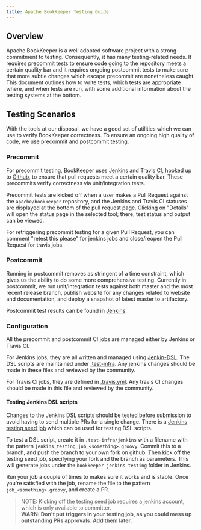 ```yaml
---
title: Apache BookKeeper Testing Guide
---
```


## Overview

Apache BookKeeper is a well adopted software project with a strong commitment to testing.
Consequently, it has many testing-related needs. It requires precommit tests to ensure
code going to the repository meets a certain quality bar and it requires ongoing postcommit
tests to make sure that more subtle changes which escape precommit are nonetheless caught.
This document outlines how to write tests, which tests are appropriate where, and when tests
are run, with some additional information about the testing systems at the bottom.

## Testing Scenarios

With the tools at our disposal, we have a good set of utilities which we can use to verify
BookKeeper correctness. To ensure an ongoing high quality of code, we use precommit and postcommit
testing.

### Precommit

For precommit testing, BookKeeper uses [Jenkins](https://builds.apache.org/job/bookkeeper-seed/) and
[Travis CI](https://travis-ci.org/apache/bookkeeper), hooked up to
[Github](https://github.com/apache/bookkeeper), to ensure that pull requests meet a certain quality bar.
These precommits verify correctness via unit/integration tests.

Precommit tests are kicked off when a user makes a Pull Request against the `apache/bookkeeper` repository,
and the Jenkins and Travis CI statuses are displayed at the bottom of the pull request page. Clicking on
"Details" will open the status page in the selected tool; there, test status and output can be viewed.

For retriggering precommit testing for a given Pull Request, you can comment "retest this please" for
jenkins jobs and close/reopen the Pull Request for travis jobs.

### Postcommit

Running in postcommit removes as stringent of a time constraint, which gives us the ability to do some
more comprehensive testing. Currently in postcommit, we run unit/integration tests against both master and
the most recent release branch, publish website for any changes related to website and documentation, and
deploy a snapshot of latest master to artifactory.

Postcommit test results can be found in [Jenkins](https://builds.apache.org/job/bookkeeper-seed/).

### Configuration

All the precommit and postcommit CI jobs are managed either by Jenkins or Travis CI.

For Jenkins jobs, they are all written and managed using [Jenkin-DSL](https://github.com/jenkinsci/job-dsl-plugin/wiki).
The DSL scripts are maintained under [.test-infra](https://github.com/apache/bookkeeper/tree/master/.test-infra/jenkins).
Any jenkins changes should be made in these files and reviewed by the community.

For Travis CI jobs, they are defined in [.travis.yml](https://github.com/apache/bookkeeper/blob/master/.travis.yml).
Any travis CI changes should be made in this file and reviewed by the community.

#### Testing Jenkins DSL scripts

Changes to the Jenkins DSL scripts should be tested before submission to avoid having to send multiple PRs for a single change.
There is a [Jenkins testing seed job](https://builds.apache.org/job/bookkeeper-jenkins-testing/job/seed/) which can be used for testing DSL scripts.

To test a DSL script, create it in ```.test-infra/jenkins``` with a filename with the pattern ```jenkins_testing_job_<something>.groovy```. Commit this to a branch, and push the branch to your own fork on github. Then kick off the testing seed job, specifying your fork and the branch as parameters. This will generate jobs under the ```bookkeeper-jenkins-testing``` folder in Jenkins.

Run your job a couple of times to makes sure it works and is stable. Once you're satisfied with the job, rename the file to the pattern ```job_<something>.groovy```, and create a PR.

> NOTE: Kicking off the testing seed job requires a jenkins account, which is only available to committer. <br/>
> **WARN: Don't put triggers in your testing job, as you could mess up outstanding PRs approvals. Add them later.**
